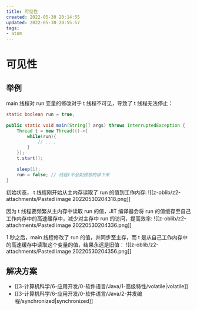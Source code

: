 ```yaml
---
title: 可见性
created: 2022-05-30 20:14:55
updated: 2022-05-30 20:55:57
tags: 
- atom
---
```

# 可见性

## 举例

main 线程对 run 变量的修改对于 t 线程不可见，导致了 t 线程无法停止：

```java
static boolean run = true;
 
public static void main(String[] args) throws InterruptedException {
    Thread t = new Thread(()->{
        while(run){
            // ....
        }
    });
    t.start();
 
    sleep(1);
    run = false; // 线程t不会如预想的停下来
}
```

 初始状态， t 线程刚开始从主内存读取了 run 的值到工作内存:
 ![[z-oblib/z2-attachments/Pasted image 20220530204318.png]]

因为 t 线程要频繁从主内存中读取 run 的值，JIT 编译器会将 run 的值缓存至自己工作内存中的高速缓存中，减少对主存中 run 的访问，提高效率:
![[z-oblib/z2-attachments/Pasted image 20220530204336.png]]

1 秒之后，main 线程修改了 run 的值，并同步至主存，而 t 是从自己工作内存中的高速缓存中读取这个变量的值，结果永远是旧值：
![[z-oblib/z2-attachments/Pasted image 20220530204356.png]]

## 解决方案

- [[3-计算机科学/6-应用开发/0-软件语言/Java/1-高级特性/volatile|volatile]]
- [[3-计算机科学/6-应用开发/0-软件语言/Java/2-并发编程/synchronized|synchronized]]